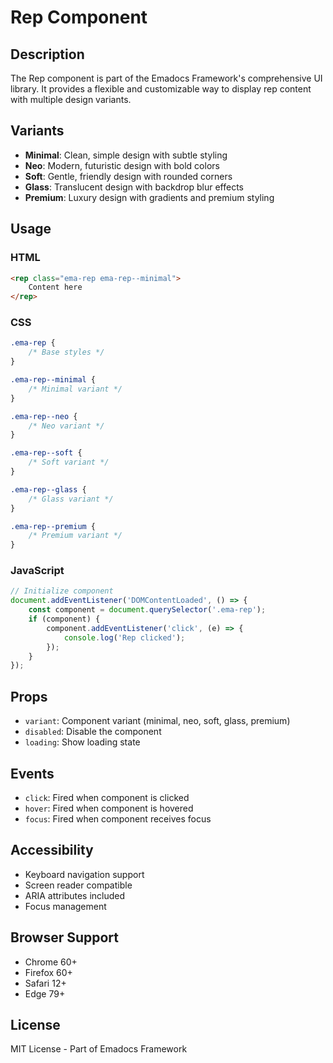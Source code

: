 # Rep Component

## Description
The Rep component is part of the Emadocs Framework's comprehensive UI library. It provides a flexible and customizable way to display rep content with multiple design variants.

## Variants
- **Minimal**: Clean, simple design with subtle styling
- **Neo**: Modern, futuristic design with bold colors
- **Soft**: Gentle, friendly design with rounded corners
- **Glass**: Translucent design with backdrop blur effects
- **Premium**: Luxury design with gradients and premium styling

## Usage

### HTML
```html
<rep class="ema-rep ema-rep--minimal">
    Content here
</rep>
```

### CSS
```css
.ema-rep {
    /* Base styles */
}

.ema-rep--minimal {
    /* Minimal variant */
}

.ema-rep--neo {
    /* Neo variant */
}

.ema-rep--soft {
    /* Soft variant */
}

.ema-rep--glass {
    /* Glass variant */
}

.ema-rep--premium {
    /* Premium variant */
}
```

### JavaScript
```javascript
// Initialize component
document.addEventListener('DOMContentLoaded', () => {
    const component = document.querySelector('.ema-rep');
    if (component) {
        component.addEventListener('click', (e) => {
            console.log('Rep clicked');
        });
    }
});
```

## Props
- `variant`: Component variant (minimal, neo, soft, glass, premium)
- `disabled`: Disable the component
- `loading`: Show loading state

## Events
- `click`: Fired when component is clicked
- `hover`: Fired when component is hovered
- `focus`: Fired when component receives focus

## Accessibility
- Keyboard navigation support
- Screen reader compatible
- ARIA attributes included
- Focus management

## Browser Support
- Chrome 60+
- Firefox 60+
- Safari 12+
- Edge 79+

## License
MIT License - Part of Emadocs Framework
